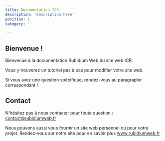 ```yaml
---
title: Documentation ICR
description: 'Description here'
position: 1
category: ''

---
```


<!-- <img src="/preview.png" class="light-img" width="1280" height="640" alt=""/>
<img src="/preview-dark.png" class="dark-img" width="1280" height="640" alt=""/> -->

<article-image src="icr-logo.png" alt="" 
size="50" :center="true">
</article-image>

## Bienvenue ! 

Bienvenue à la documentation Rubidium Web du site web ICR.

Vous y trouverez un tutoriel pas à pas pour modifier votre site web.

Si vous avez une question spécifique, rendez-vous au paragraphe correspondant !


## Contact

N'hésitez pas à nous contacter pour toute question : contact@rubidiumweb.fr

Nous pouvons aussi vous fournir un site web personnel ou pour votre projet. Rendez-vous sur notre site pour en savoir plus www.rubidiumweb.fr




